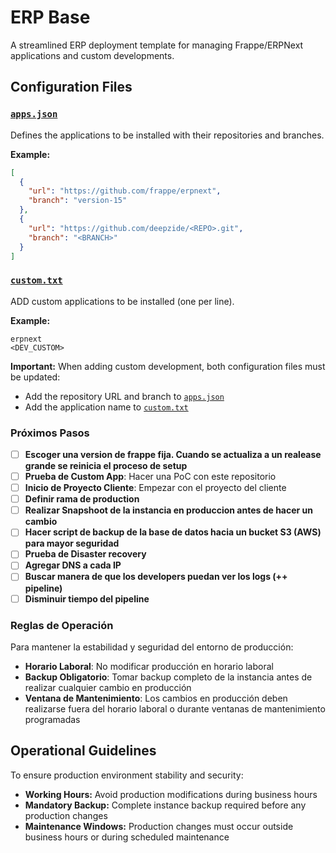 # ERP Base

A streamlined ERP deployment template for managing Frappe/ERPNext applications and custom developments.

## Configuration Files

### [`apps.json`](apps.json)
Defines the applications to be installed with their repositories and branches.

**Example:**
```json
[
  {
    "url": "https://github.com/frappe/erpnext",
    "branch": "version-15"
  },
  {
    "url": "https://github.com/deepzide/<REPO>.git",
    "branch": "<BRANCH>"
  }
]
```

### [`custom.txt`](custom.txt)
ADD custom applications to be installed (one per line).

**Example:**
```
erpnext
<DEV_CUSTOM>
```

**Important:** When adding custom development, both configuration files must be updated:
- Add the repository URL and branch to [`apps.json`](apps.json)
- Add the application name to [`custom.txt`](custom.txt)



### Próximos Pasos

- [ ] **Escoger una version de frappe fija. Cuando se actualiza a un realease grande se reinicia el proceso de setup** 
- [ ] **Prueba de Custom App**: Hacer una PoC con este repositorio
- [ ] **Inicio de Proyecto Cliente**: Empezar con el proyecto del cliente
- [ ] **Definir rama de production**
- [ ] **Realizar Snapshoot de la instancia en produccion antes de hacer un cambio**
- [ ] **Hacer script de backup de la base de datos hacia un bucket S3 (AWS) para mayor seguridad**
- [ ] **Prueba de Disaster recovery**
- [ ] **Agregar DNS a cada IP** 
- [ ] **Buscar manera de que los developers puedan ver los logs (++ pipeline)**
- [ ] **Disminuir tiempo del pipeline**

### Reglas de Operación

Para mantener la estabilidad y seguridad del entorno de producción:

- **Horario Laboral**: No modificar producción en horario laboral
- **Backup Obligatorio**: Tomar backup completo de la instancia antes de realizar cualquier cambio en producción
- **Ventana de Mantenimiento**: Los cambios en producción deben realizarse fuera del horario laboral o durante ventanas de mantenimiento programadas


## Operational Guidelines

To ensure production environment stability and security:

- **Working Hours:** Avoid production modifications during business hours
- **Mandatory Backup:** Complete instance backup required before any production changes
- **Maintenance Windows:** Production changes must occur outside business hours or during scheduled maintenance
